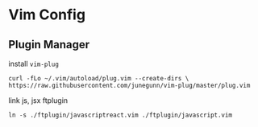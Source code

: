 # Vim Config

## Plugin Manager

install `vim-plug`

```
curl -fLo ~/.vim/autoload/plug.vim --create-dirs \
https://raw.githubusercontent.com/junegunn/vim-plug/master/plug.vim
```

link js, jsx ftplugin

```
ln -s ./ftplugin/javascriptreact.vim ./ftplugin/javascript.vim
```
